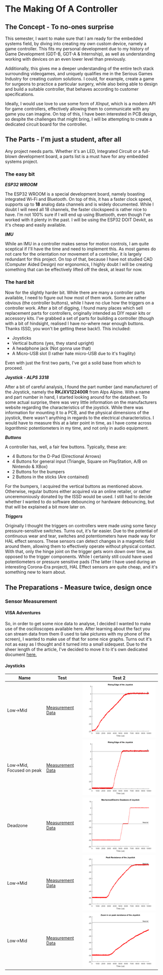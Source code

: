 # The Making Of A Controller

## The Concept - To no-ones surprise

This semester, I want to make sure that I am ready for the embedded systems field, by diving into creating my own custom device, namely a game controller. This fits my personal development due to my history of Game Development (GDT-B, GDT-A & Internship), as well as understanding working with devices on an even lower level than previously.

Additionally, this gives me a deeper understanding of the entire tech stack surrounding videogames, and uniquely qualifies me in the Serious Games Industry for creating custom solutions. I could, for example, create a game for surgeons to practice a particular surgery, while also being able to design and build a suitable controller, that behaves according to customer specifications.

Ideally, I would use love to use some form of _XInput_, which is a modern API for game controllers, effectively allowing them to communicate with any game you can imagine. On top of this, I have been interested in PCB design, so despite the challenges that might bring, I will be attempting to create a dedicated circuit board for the controller.

## The Parts - I'm just a student, after all

Any project needs parts. Whether it's an LED, Integrated Circuit or a full-blown development board, a parts list is a must have for any embedded systems project.

### The easy bit

**_ESP32 WROOM_**

The ESP32 WROOM is a special development board, namely boasting integrated Wi-Fi and Bluetooth. On top of this, it has a faster clock speed, supports up to **18** analog data channels and is widely documented. While I doubt I will need all 18 channels, the faster clockspeed is rather nice to have. I'm not 100% sure if I will end up using Bluetooth, even though I've worked with it plenty in the past.
I will be using the ESP32 DOIT Devkit, as it's cheap and easily available.

**_IMU_**

While an IMU in a controller makes sense for motion controls, I am quite sceptical if I'll have the time and need to implement this. As most games do not care for the orientation nor movement of a controller, it is largely redundant for this project. On top of that, because I have not studied CAD (Computer Aided Design) nor ergonomics, I highly doubt I will be creating something that can be effectively lifted off the desk, at least for now.

### The hard bit

Now for the slightly harder bit. While there are many a controller parts available, I need to figure out how most of them work. Some are rather obvious (the controller buttons), while I have no clue how the triggers on a controller work. After a bit of digging, I found many places which sell replacement parts for controllers, originally intended as DIY repair kits or accessory kits. I've grabbed a set of parts for building a controller (though with a bit of hindsight, realised I have no-where near enough buttons. Thanks ISSD, you won't be getting these back!). This included:

- Joysticks
- Vertical buttons (yes, they stand upright)
- A headphone jack (Not gonna use that)
- A Micro-USB slot (I rather hate micro-USB due to it's fragility)

Even with just the first two parts, I've got a solid base from which to proceed.

**_Joystick  - ALPS 3318_**

After a bit of careful analysis, I found the part number (and manufacturer) of the Joystick, namely the **RKJXV122400R** from Alps Alpine. With a name and part number in hand, I started looking around for the datasheet. To some actual surprise, there was very little information on the manufacturers website regarding the characteristics of the joystick. While there was information for mounting it to a PCB, and the physical dimensions of the joystick, there wasn't anything in regards to the electrical characteristics. I would have to measure this at a later point in time, as I have come across *logarithmic* potentiometers in my time, and not only in audio equipment.

**_Buttons_**

A controller has, well, a fair few buttons. Typically, these are:

- 4 Buttons for the D-Pad (Directional Arrows)
- 4 Buttons for general input (Triangle, Square on PlayStation, A/B on Nintendo & XBox)
- 2 Buttons for the bumpers
- 2 Buttons in the sticks (Are contained)

For the bumpers, I acquired the vertical buttons as mentioned above. Otherwise, regular buttons either acquired via an online retailer, or rather unceremoniously donated by the ISSD would be used. I still had to decide whether I wanted to do software debouncing or hardware debouncing, but that will be explained a bit more later on.

**_Triggers_**

Originally I thought the triggers on controllers were made using some fancy pressure-sensitive switches. Turns out, it's far easier. Due to the potential of continuous wear and tear, switches and potentiometers have made way for HAL effect sensors. These sensors can detect changes in a magnetic field around them, allowing them to effectively operate without physical contact. With that, only the hinge joint on the trigger gets worn down over time, as opposed to the trigger components. While I certainly still could have used potentiometers or pressure sensitive pads (The latter I have used during an interesting Corona-Era project), HAL Effect sensors are quite cheap, and it's something new to learn about.

## The Preparations - Measure twice, design once

### Sensor Measurement

#### VISA Adventures

So, in order to get some nice data to analyse, I decided I wanted to make use of the oscilloscopes available here. After learning about the fact you can stream data from them (I used to take pictures with my phone of the screen), I wanted to make use of that for some nice graphs. Turns out it's not as easy as I thought and it turned into a small sidequest. Due to the sheer length of the article, I've decided to move it to it's own dedicated document [here.](./Personal/Keysight-Visa.md)

#### Joysticks

| Name | Test | Test 2 |
| ---- | ---- | ------ |
| Low->Mid| [Measurement Data](/Personal/Controller%20Project/Measurements/dataLow.csv) | ![A rising edge diagram](/Personal/Controller%20Project/Measurements/Joystick-Low.png)|
| Low->Mid, Focused on peak| [Measurement Data](/Personal/Controller%20Project/Measurements/dataLowPeak.csv) | ![A rising edge diagram](/Personal/Controller%20Project/Measurements/Joystick-LowPeak.png)|
| Deadzone| [Measurement Data](/Personal/Controller%20Project/Measurements/dataDeadzone.csv) | ![A rising edge diagram](/Personal/Controller%20Project/Measurements/Joystick-Deadzone.png)|
| Low->Mid| [Measurement Data](/Personal/Controller%20Project/Measurements/Joystick-High.png) | ![A rising edge diagram](/Personal/Controller%20Project/Measurements/Joystick-High.png)|
| Low->Mid| [Measurement Data](/Personal/Controller%20Project/Measurements/dataHighPeak.csv) | ![A rising edge diagram](/Personal/Controller%20Project/Measurements/Joystick-HighPeak.png)|

